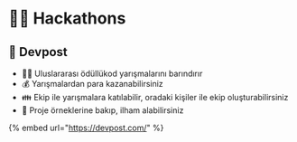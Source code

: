 # 👨‍💻 Hackathons

## 🖤 Devpost

* 👨‍💻 Uluslararası ödüllükod yarışmalarını barındırır
* 💰 Yarışmalardan para kazanabilirsiniz
* 👪 Ekip ile yarışmalara katılabilir, oradaki kişiler ile ekip oluşturabilirsiniz
* 🌈 Proje örneklerine bakıp, ilham alabilirsiniz

{% embed url="https://devpost.com/" %}



